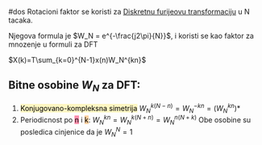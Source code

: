 #dos
Rotacioni faktor se koristi za [Diskretnu furijeovu transformaciju](Diskretna%20Furijeova%20Transformacija%20-%20DFT.md) u N tacaka.

Njegova formula je $W_N = e^{-\frac{j2\pi}{N}}$, i koristi se kao faktor za mnozenje u formuli za DFT

$X(k)=T\sum_{k=0}^{N-1}x(n)W_N^{kn}$ 

## Bitne osobine $W_N$ za DFT:
1) <mark style="background: #FFF3A3A6;">Konjugovano-kompleksna simetrija</mark> $W_N^{k(N-n)}=W_N^{-kn}=(W_N^{kn})*$  
2) Periodicnost po <mark style="background: #FF5582A6;">n</mark> i <mark style="background: #FFB86CA6;">k</mark>:
   $W_N^{kn}=W_N^{k(N+n)}=W_N^{n(N+k)}$ 
Obe osobine su posledica cinjenice da je $W_N^N = 1$ 